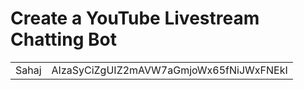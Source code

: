 # Create a YouTube Livestream Chatting Bot

|  | |
|---|---
|Sahaj | AIzaSyCiZgUIZ2mAVW7aGmjoWx65fNiJWxFNEkI|